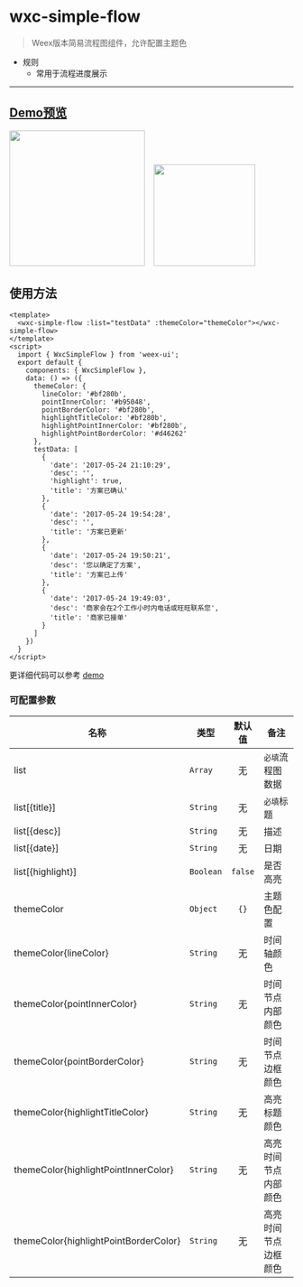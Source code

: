 # wxc-simple-flow 

> Weex版本简易流程图组件，允许配置主题色

- 规则
  - 常用于流程进度展示
  
-----

## [Demo预览](https://h5.m.taobao.com/trip/wxc-simple-flow/index.html?_wx_tpl=http%3A%2F%2Fh5.m.taobao.com%2Ftrip%2Fwxc-simple-flow%2Fdemo%2Findex.native-min.js)
 
<img src="https://gw.alipayobjects.com/zos/rmsportal/XYlsptMGnQoGCdgerpYi.gif" width="240">&nbsp;&nbsp;&nbsp;&nbsp;<img src="http://gtms02.alicdn.com/tfs/TB1jejBSpXXXXXsaXXXXXXXXXXX-200-200.png" width="180">

## 使用方法

```vue
<template>
  <wxc-simple-flow :list="testData" :themeColor="themeColor"></wxc-simple-flow>
</template>
<script>
  import { WxcSimpleFlow } from 'weex-ui';
  export default {
    components: { WxcSimpleFlow },
    data: () => ({
      themeColor: {
        lineColor: '#bf280b',
        pointInnerColor: '#b95048',
        pointBorderColor: '#bf280b',
        highlightTitleColor: '#bf280b',
        highlightPointInnerColor: '#bf280b',
        highlightPointBorderColor: '#d46262'
      },
      testData: [
        {
          'date': '2017-05-24 21:10:29',
          'desc': '',
          'highlight': true,
          'title': '方案已确认'
        },
        {
          'date': '2017-05-24 19:54:28',
          'desc': '',
          'title': '方案已更新'
        },
        {
          'date': '2017-05-24 19:50:21',
          'desc': '您以确定了方案',
          'title': '方案已上传'
        },
        {
          'date': '2017-05-24 19:49:03',
          'desc': '商家会在2个工作小时内电话或旺旺联系您',
          'title': '商家已接单'
        }
      ]
    })
  }
</script>
```

更详细代码可以参考 [demo](https://github.com/alibaba/weex-ui/blob/master/example/simple-flow/index.vue)


### 可配置参数

| 名称 | 类型 | 默认值 | 备注  |
|-----|------|:-----:|--------|
| list | `Array` | 无 | `必填`流程图数据 |
| list[{title}]| `String` | 无 | `必填`标题 |
| list[{desc}]| `String` | 无 | 描述 |
| list[{date}]| `String` | 无 | 日期 |
| list[{highlight}]| `Boolean` | `false` | 是否高亮 |
| themeColor | `Object` | `{}` | 主题色配置 |
| themeColor{lineColor} | `String` | 无 | 时间轴颜色 |
| themeColor{pointInnerColor} | `String` | 无 | 时间节点内部颜色 |
| themeColor{pointBorderColor} | `String` | 无 | 时间节点边框颜色 |
| themeColor{highlightTitleColor} | `String` | 无 | 高亮标题颜色 |
| themeColor{highlightPointInnerColor} | `String` | 无 | 高亮时间节点内部颜色  |
| themeColor{highlightPointBorderColor} | `String` | 无 | 高亮时间节点边框颜色 |

